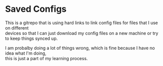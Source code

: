 # Saved Configs

This is a gitrepo that is using hard links to link config files for files that I use on different\
devices so that I can just download my config files on a new machine or try to keep things synced up.

I am probalby doing a lot of things wrong, which is fine because I have no idea what I'm doing,\
this is just a part of my learning process.
